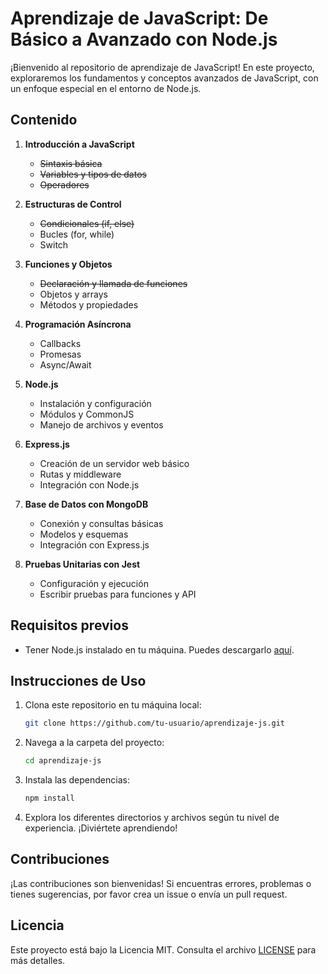 # Aprendizaje de JavaScript: De Básico a Avanzado con Node.js

¡Bienvenido al repositorio de aprendizaje de JavaScript! En este proyecto, exploraremos los fundamentos y conceptos avanzados de JavaScript, con un enfoque especial en el entorno de Node.js.

## Contenido

1. **Introducción a JavaScript**
   - ~~Sintaxis básica~~
   - ~~Variables y tipos de datos~~
   - ~~Operadores~~

2. **Estructuras de Control**
   - ~~Condicionales (if, else)~~
   - Bucles (for, while)
   - Switch

3. **Funciones y Objetos**
   - ~~Declaración y llamada de funciones~~
   - Objetos y arrays
   - Métodos y propiedades

4. **Programación Asíncrona**
   - Callbacks
   - Promesas
   - Async/Await

5. **Node.js**
   - Instalación y configuración
   - Módulos y CommonJS
   - Manejo de archivos y eventos

6. **Express.js**
   - Creación de un servidor web básico
   - Rutas y middleware
   - Integración con Node.js

7. **Base de Datos con MongoDB**
   - Conexión y consultas básicas
   - Modelos y esquemas
   - Integración con Express.js

8. **Pruebas Unitarias con Jest**
   - Configuración y ejecución
   - Escribir pruebas para funciones y API

## Requisitos previos
- Tener Node.js instalado en tu máquina. Puedes descargarlo [aquí](https://nodejs.org/).

## Instrucciones de Uso
1. Clona este repositorio en tu máquina local: 
   ```bash
   git clone https://github.com/tu-usuario/aprendizaje-js.git
   ```

2. Navega a la carpeta del proyecto:
   ```bash
   cd aprendizaje-js
   ```

3. Instala las dependencias:
   ```bash
   npm install
   ```

4. Explora los diferentes directorios y archivos según tu nivel de experiencia. ¡Diviértete aprendiendo!

## Contribuciones
¡Las contribuciones son bienvenidas! Si encuentras errores, problemas o tienes sugerencias, por favor crea un issue o envía un pull request.

## Licencia
Este proyecto está bajo la Licencia MIT. Consulta el archivo [LICENSE](LICENSE) para más detalles.
